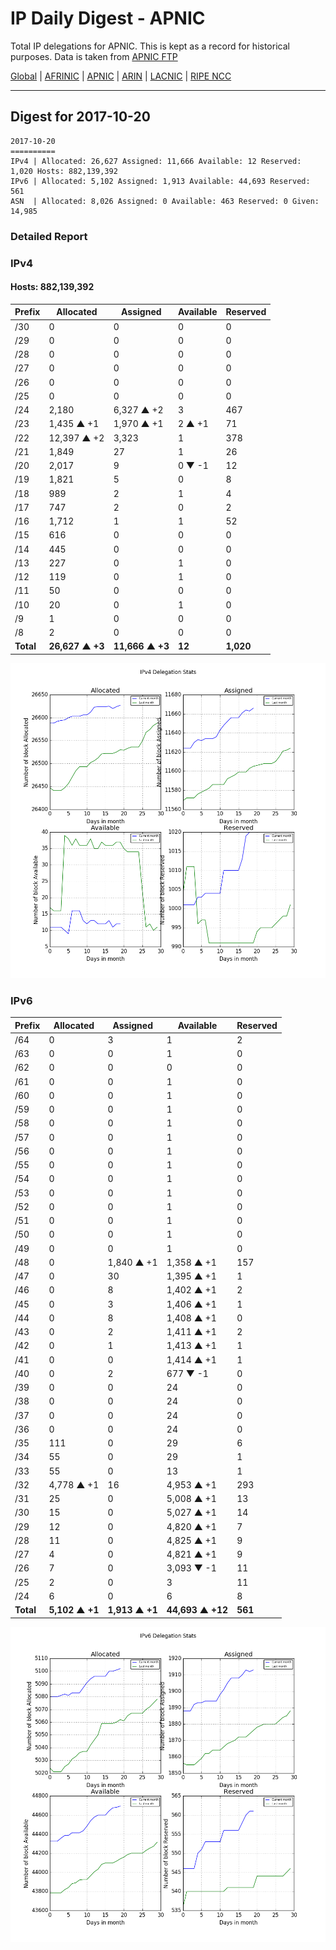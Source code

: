 # IP Daily Digest - APNIC

Total IP delegations for APNIC. This is kept as a record for historical purposes. Data is taken from [APNIC FTP](https://ftp.apnic.net/)

[Global](https://github.com/csmets/IP-Daily-Digest) | [AFRINIC](https://github.com/csmets/IP-Daily-Digest/tree/master/archives/AFRINIC) | [APNIC](https://github.com/csmets/IP-Daily-Digest/tree/master/archives/APNIC) | [ARIN](https://github.com/csmets/IP-Daily-Digest/tree/master/archives/ARIN) | [LACNIC](https://github.com/csmets/IP-Daily-Digest/tree/master/archives/LACNIC) | [RIPE NCC](https://github.com/csmets/IP-Daily-Digest/tree/master/archives/RIPE_NCC)

---

## Digest for 2017-10-20
```
2017-10-20
==========
IPv4 | Allocated: 26,627 Assigned: 11,666 Available: 12 Reserved: 1,020 Hosts: 882,139,392
IPv6 | Allocated: 5,102 Assigned: 1,913 Available: 44,693 Reserved: 561
ASN  | Allocated: 8,026 Assigned: 0 Available: 463 Reserved: 0 Given: 14,985
```

### Detailed Report

### IPv4

#### Hosts: **882,139,392**

| Prefix | Allocated | Assigned | Available | Reserved |
| ----- | ----- | ----- | ----- | ----- |
| /30 | 0 | 0 | 0 | 0 |
| /29 | 0 | 0 | 0 | 0 |
| /28 | 0 | 0 | 0 | 0 |
| /27 | 0 | 0 | 0 | 0 |
| /26 | 0 | 0 | 0 | 0 |
| /25 | 0 | 0 | 0 | 0 |
| /24 | 2,180 | 6,327 ▲ +2 | 3 | 467 |
| /23 | 1,435 ▲ +1 | 1,970 ▲ +1 | 2 ▲ +1 | 71 |
| /22 | 12,397 ▲ +2 | 3,323 | 1 | 378 |
| /21 | 1,849 | 27 | 1 | 26 |
| /20 | 2,017 | 9 | 0 ▼ -1 | 12 |
| /19 | 1,821 | 5 | 0 | 8 |
| /18 | 989 | 2 | 1 | 4 |
| /17 | 747 | 2 | 0 | 2 |
| /16 | 1,712 | 1 | 1 | 52 |
| /15 | 616 | 0 | 0 | 0 |
| /14 | 445 | 0 | 0 | 0 |
| /13 | 227 | 0 | 1 | 0 |
| /12 | 119 | 0 | 1 | 0 |
| /11 | 50 | 0 | 0 | 0 |
| /10 | 20 | 0 | 1 | 0 |
| /9 | 1 | 0 | 0 | 0 |
| /8 | 2 | 0 | 0 | 0 |
| **Total** | **26,627 ▲ +3** | **11,666 ▲ +3** | **12** | **1,020** |

![ipv4-stats](ipv4-figure.png)

### IPv6

| Prefix | Allocated | Assigned | Available | Reserved |
| ----- | ----- | ----- | ----- | ----- |
| /64 | 0 | 3 | 1 | 2 |
| /63 | 0 | 0 | 1 | 0 |
| /62 | 0 | 0 | 0 | 0 |
| /61 | 0 | 0 | 1 | 0 |
| /60 | 0 | 0 | 1 | 0 |
| /59 | 0 | 0 | 1 | 0 |
| /58 | 0 | 0 | 1 | 0 |
| /57 | 0 | 0 | 1 | 0 |
| /56 | 0 | 0 | 1 | 0 |
| /55 | 0 | 0 | 1 | 0 |
| /54 | 0 | 0 | 1 | 0 |
| /53 | 0 | 0 | 1 | 0 |
| /52 | 0 | 0 | 1 | 0 |
| /51 | 0 | 0 | 1 | 0 |
| /50 | 0 | 0 | 1 | 0 |
| /49 | 0 | 0 | 1 | 0 |
| /48 | 0 | 1,840 ▲ +1 | 1,358 ▲ +1 | 157 |
| /47 | 0 | 30 | 1,395 ▲ +1 | 1 |
| /46 | 0 | 8 | 1,402 ▲ +1 | 2 |
| /45 | 0 | 3 | 1,406 ▲ +1 | 1 |
| /44 | 0 | 8 | 1,408 ▲ +1 | 0 |
| /43 | 0 | 2 | 1,411 ▲ +1 | 2 |
| /42 | 0 | 1 | 1,413 ▲ +1 | 1 |
| /41 | 0 | 0 | 1,414 ▲ +1 | 1 |
| /40 | 0 | 2 | 677 ▼ -1 | 0 |
| /39 | 0 | 0 | 24 | 0 |
| /38 | 0 | 0 | 24 | 0 |
| /37 | 0 | 0 | 24 | 0 |
| /36 | 0 | 0 | 24 | 0 |
| /35 | 111 | 0 | 29 | 6 |
| /34 | 55 | 0 | 29 | 1 |
| /33 | 55 | 0 | 13 | 1 |
| /32 | 4,778 ▲ +1 | 16 | 4,953 ▲ +1 | 293 |
| /31 | 25 | 0 | 5,008 ▲ +1 | 13 |
| /30 | 15 | 0 | 5,027 ▲ +1 | 14 |
| /29 | 12 | 0 | 4,820 ▲ +1 | 7 |
| /28 | 11 | 0 | 4,825 ▲ +1 | 9 |
| /27 | 4 | 0 | 4,821 ▲ +1 | 9 |
| /26 | 7 | 0 | 3,093 ▼ -1 | 11 |
| /25 | 2 | 0 | 3 | 11 |
| /24 | 6 | 0 | 6 | 8 |
| **Total** | **5,102 ▲ +1** | **1,913 ▲ +1** | **44,693 ▲ +12** | **561** |

![ipv6-stats](ipv6-figure.png)